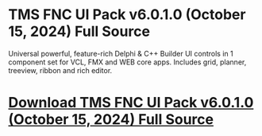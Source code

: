 # TMS FNC UI Pack v6.0.1.0 (October 15, 2024) Full Source

Universal powerful, feature-rich Delphi & C++ Builder UI controls in 1 component set for VCL, FMX and WEB core apps. Includes grid, planner, treeview, ribbon and rich editor.

# [Download TMS FNC UI Pack v6.0.1.0 (October 15, 2024) Full Source](https://developer.team/delphi/34979-tms-fnc-ui-pack-v6010-october-15-2024-full-source.html)
